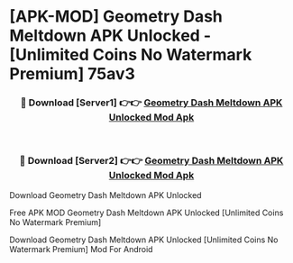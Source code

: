 # [APK-MOD] Geometry Dash Meltdown APK Unlocked - [Unlimited Coins No Watermark Premium] 75av3



<div align="center">
<h3>🔴 Download [Server1] 👉👉 <a href="https://momento.my/?title=Geometry_Dash_Meltdown_APK_Unlocked">Geometry Dash Meltdown APK Unlocked Mod Apk</a></h3><br>

<h3>🔴 Download [Server2] 👉👉 <a href="https://momento.my/?title=Geometry_Dash_Meltdown_APK_Unlocked">Geometry Dash Meltdown APK Unlocked Mod Apk</a></h3>
</div>



Download Geometry Dash Meltdown APK Unlocked 

Free APK MOD Geometry Dash Meltdown APK Unlocked [Unlimited Coins No Watermark Premium]

Download Geometry Dash Meltdown APK Unlocked [Unlimited Coins No Watermark Premium] Mod For Android
